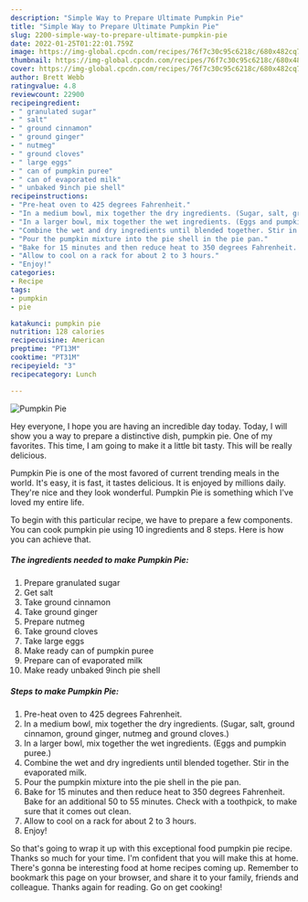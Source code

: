 ```yaml
---
description: "Simple Way to Prepare Ultimate Pumpkin Pie"
title: "Simple Way to Prepare Ultimate Pumpkin Pie"
slug: 2200-simple-way-to-prepare-ultimate-pumpkin-pie
date: 2022-01-25T01:22:01.759Z
image: https://img-global.cpcdn.com/recipes/76f7c30c95c6218c/680x482cq70/pumpkin-pie-recipe-main-photo.jpg
thumbnail: https://img-global.cpcdn.com/recipes/76f7c30c95c6218c/680x482cq70/pumpkin-pie-recipe-main-photo.jpg
cover: https://img-global.cpcdn.com/recipes/76f7c30c95c6218c/680x482cq70/pumpkin-pie-recipe-main-photo.jpg
author: Brett Webb
ratingvalue: 4.8
reviewcount: 22900
recipeingredient:
- " granulated sugar"
- " salt"
- " ground cinnamon"
- " ground ginger"
- " nutmeg"
- " ground cloves"
- " large eggs"
- " can of pumpkin puree"
- " can of evaporated milk"
- " unbaked 9inch pie shell"
recipeinstructions:
- "Pre-heat oven to 425 degrees Fahrenheit."
- "In a medium bowl, mix together the dry ingredients. (Sugar, salt, ground cinnamon, ground ginger, nutmeg and ground cloves.)"
- "In a larger bowl, mix together the wet ingredients. (Eggs and pumpkin puree.)"
- "Combine the wet and dry ingredients until blended together. Stir in the evaporated milk."
- "Pour the pumpkin mixture into the pie shell in the pie pan."
- "Bake for 15 minutes and then reduce heat to 350 degrees Fahrenheit. Bake for an additional 50 to 55 minutes. Check with a toothpick, to make sure that it comes out clean."
- "Allow to cool on a rack for about 2 to 3 hours."
- "Enjoy!"
categories:
- Recipe
tags:
- pumpkin
- pie

katakunci: pumpkin pie 
nutrition: 128 calories
recipecuisine: American
preptime: "PT13M"
cooktime: "PT31M"
recipeyield: "3"
recipecategory: Lunch

---
```



![Pumpkin Pie](https://img-global.cpcdn.com/recipes/76f7c30c95c6218c/680x482cq70/pumpkin-pie-recipe-main-photo.jpg)

Hey everyone, I hope you are having an incredible day today. Today, I will show you a way to prepare a distinctive dish, pumpkin pie. One of my favorites. This time, I am going to make it a little bit tasty. This will be really delicious.



Pumpkin Pie is one of the most favored of current trending meals in the world. It's easy, it is fast, it tastes delicious. It is enjoyed by millions daily. They're nice and they look wonderful. Pumpkin Pie is something which I've loved my entire life.


To begin with this particular recipe, we have to prepare a few components. You can cook pumpkin pie using 10 ingredients and 8 steps. Here is how you can achieve that.

<!--inarticleads1-->

##### The ingredients needed to make Pumpkin Pie:

1. Prepare  granulated sugar
1. Get  salt
1. Take  ground cinnamon
1. Take  ground ginger
1. Prepare  nutmeg
1. Take  ground cloves
1. Take  large eggs
1. Make ready  can of pumpkin puree
1. Prepare  can of evaporated milk
1. Make ready  unbaked 9inch pie shell




<!--inarticleads2-->

##### Steps to make Pumpkin Pie:

1. Pre-heat oven to 425 degrees Fahrenheit.
1. In a medium bowl, mix together the dry ingredients. (Sugar, salt, ground cinnamon, ground ginger, nutmeg and ground cloves.)
1. In a larger bowl, mix together the wet ingredients. (Eggs and pumpkin puree.)
1. Combine the wet and dry ingredients until blended together. Stir in the evaporated milk.
1. Pour the pumpkin mixture into the pie shell in the pie pan.
1. Bake for 15 minutes and then reduce heat to 350 degrees Fahrenheit. Bake for an additional 50 to 55 minutes. Check with a toothpick, to make sure that it comes out clean.
1. Allow to cool on a rack for about 2 to 3 hours.
1. Enjoy!




So that's going to wrap it up with this exceptional food pumpkin pie recipe. Thanks so much for your time. I'm confident that you will make this at home. There's gonna be interesting food at home recipes coming up. Remember to bookmark this page on your browser, and share it to your family, friends and colleague. Thanks again for reading. Go on get cooking!
